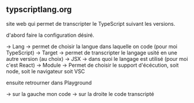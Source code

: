 

## typscriptlang.org
site web qui permet de transcripter le TypeScript suivant les versions.

d'abord faire la configuration désiré.

-> Lang -> permet de choisir la langue dans laquelle on code (pour moi TypeScript)
-> Target -> permet de transcripter le langage usité en une autre version (au choix)
-> JSX -> dans quoi le langage est utilisé (pour moi c'est React)
-> Module -> Permet de choisir le support d'écécution, soit node, soit le navigateur soit VSC

ensuite retrourner dans Playground

-> sur la gauche mon code
-> sur la droite le code transcripté

